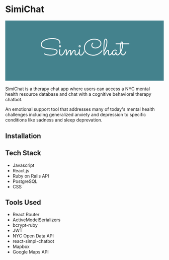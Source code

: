 SimiChat
=============
![Banner](Banner.png)

SimiChat is a therapy chat app where users can access a NYC mental health resource database and chat with a cognitive behavioral
therapy chatbot. 

An emotional support tool that addresses many of today's mental health challenges including generalized anxiety and depression to specific conditions like sadness and sleep deprevation.

Installation
--------------- 

Tech Stack
--------------- 
- Javascript
- React.js
- Ruby on Rails API
- PostgreSQL
- CSS

Tools Used
--------------- 
- React Router
- ActiveModelSerializers
- bcrypt-ruby
- JWT
- NYC Open Data API
- react-simpl-chatbot
- Mapbox
- Google Maps API
